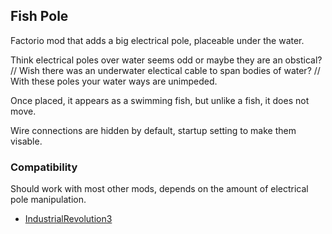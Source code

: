 ## Fish Pole

Factorio mod that adds a big electrical pole, placeable under the water.

Think electrical poles over water seems odd or maybe they are an obstical? //
Wish there was an underwater electical cable to span bodies of water? //
With these poles your water ways are unimpeded.

Once placed, it appears as a swimming fish, but unlike a fish, it does not move.

Wire connections are hidden by default, startup setting to make them visable.

### Compatibility
Should work with most other mods, depends on the amount of electrical pole manipulation.

* [IndustrialRevolution3](https://mods.factorio.com/mod/IndustrialRevolution3)

